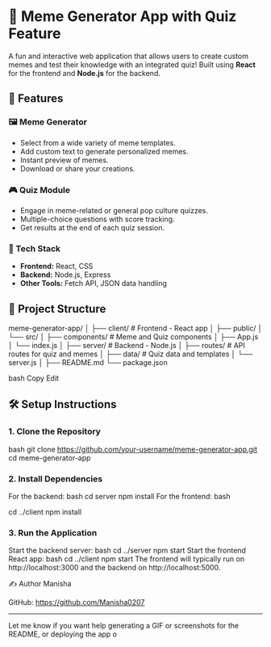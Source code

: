 # 🎉 Meme Generator App with Quiz Feature

A fun and interactive web application that allows users to create custom memes and test their knowledge with an integrated quiz! Built using **React** for the frontend and **Node.js** for the backend.

## 🚀 Features

### 🖼 Meme Generator
- Select from a wide variety of meme templates.
- Add custom text to generate personalized memes.
- Instant preview of memes.
- Download or share your creations.

### 🎮 Quiz Module
- Engage in meme-related or general pop culture quizzes.
- Multiple-choice questions with score tracking.
- Get results at the end of each quiz session.

### 🔧 Tech Stack
- **Frontend:** React, CSS
- **Backend:** Node.js, Express
- **Other Tools:** Fetch API, JSON data handling

## 📂 Project Structure

meme-generator-app/
│
├── client/ # Frontend - React app
│ ├── public/
│ └── src/
│ ├── components/ # Meme and Quiz components
│ ├── App.js
│ └── index.js
│
├── server/ # Backend - Node.js
│ ├── routes/ # API routes for quiz and memes
│ ├── data/ # Quiz data and templates
│ └── server.js
│
├── README.md
└── package.json

bash
Copy
Edit

## 🛠️ Setup Instructions

### 1. Clone the Repository
bash
git clone https://github.com/your-username/meme-generator-app.git
cd meme-generator-app


### 2. Install Dependencies
For the backend:
bash
  cd server
  npm install
For the frontend:
bash

  cd ../client
  npm install

  
### 3. Run the Application
Start the backend server:
bash
  cd ../server
  npm start
Start the frontend React app:
bash
    cd ../client
  npm start
The frontend will typically run on http://localhost:3000 and the backend on http://localhost:5000.

✍️ Author
Manisha

GitHub: https://github.com/Manisha0207

---

Let me know if you want help generating a GIF or screenshots for the README, or deploying the app o
